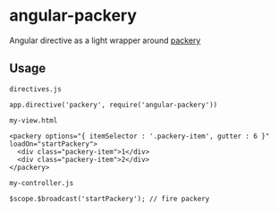 # angular-packery
Angular directive as a light wrapper around [packery](http://packery.metafizzy.co/)


## Usage


```
directives.js

app.directive('packery', require('angular-packery'))
```

```
my-view.html

<packery options="{ itemSelector : '.packery-item', gutter : 6 }" loadOn="startPackery">
  <div class="packery-item">1</div>
  <div class="packery-item">2</div>
</packery>
```

```
my-controller.js

$scope.$broadcast('startPackery'); // fire packery

```

